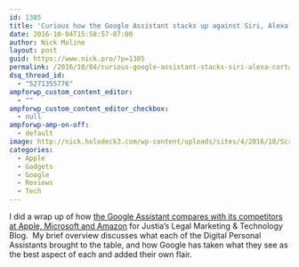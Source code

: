 ```yaml
---
id: 1305
title: 'Curious how the Google Assistant stacks up against Siri, Alexa and Cortana?  So was I'
date: 2016-10-04T15:58:57-07:00
author: Nick Moline
layout: post
guid: https://www.nick.pro/?p=1305
permalink: /2016/10/04/curious-google-assistant-stacks-siri-alexa-cortana/
dsq_thread_id:
  - "5271355776"
ampforwp_custom_content_editor:
  - ""
ampforwp_custom_content_editor_checkbox:
  - null
ampforwp-amp-on-off:
  - default
image: http://nick.holodeck3.com/wp-content/uploads/sites/4/2016/10/Screenshot-2016-10-04-13.13.38.png
categories:
  - Apple
  - Gadgets
  - Google
  - Reviews
  - Tech
---
```

I did a wrap up of how [the Google Assistant compares with its competitors at Apple, Microsoft and Amazon](https://onward.justia.com/2016/10/04/google-assistant-battle/) for Justia&#8217;s Legal Marketing & Technology Blog.  My brief overview discusses what each of the Digital Personal Assistants brought to the table, and how Google has taken what they see as the best aspect of each and added their own flair.